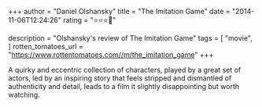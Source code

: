 +++
author = "Daniel Olshansky"
title = "The Imitation Game"
date = "2014-11-06T12:24:26"
rating = "⭐⭐⭐🌟"

description = "Olshansky's review of The Imitation Game"
tags = [
    "movie",
]
rotten_tomatoes_url = "https://www.rottentomatoes.com//m/the_imitation_game"
+++

A quirky and eccentric collection of characters, played by a great set of actors, led by an inspiring story that feels stripped and dismantled of authenticity and detail, leads to a film it slightly disappointing but worth watching.
